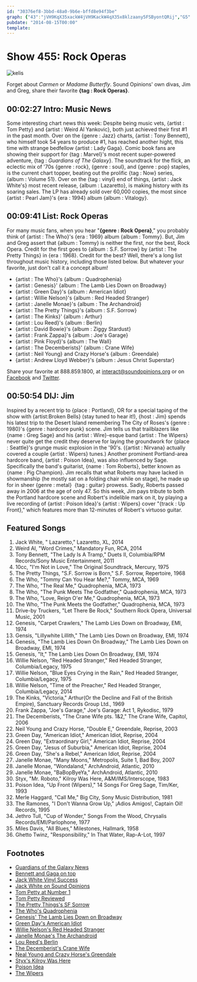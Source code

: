 ```yaml
---
id: "30376ef8-3bbd-48a0-9b6e-bffd8e94f3be"
graph: {"43":"jVH9KqX35xackW4jVH9KackW4qX35x8klzaany5FSByontQRij","G5":"8dL83M1urcfR5y7uUFuVM1urcuUFuV2j1EAvNb9QOHjyKt9uN5HBvVfXsuu8BOCD7cssDwGgF3xvgVKWIyJNyk5319BIpoyK1Zg484KAdBAvF5BDcfelMTbD5Tv7IBGcjHBLPeoci8ihhKQTGk2OMvKGigylwhqB","2CU":"3121IO77qNDxioGNrFHK3121IDxioGDxioGejCUHNrFHKSgCL63121Ig8cEOak4bng8cEO4wSMJejCUHSgCL6ejCUHejCUHxQ2Yu8NDt2xQ2YuSgCL6xQ2Yu8NDt2SgCL6"}
pubdate: "2014-08-15T00:00"
template: 
---
```






# Show 455: Rock Operas

![kelis](https://static.soundopinions.org/images/2014/rockoperas_web.jpg)

Forget about *Carmen* or *Madame Butterfly*. Sound Opinions' own divas, Jim and Greg, share their favorite **{tag : Rock Operas}**.



## 00:02:27 Intro: Music News

Some interesting chart news this week: Despite being music vets, {artist : Tom Petty} and {artist : Weird Al Yankovic}, both just achieved their first #1 in the past month. Over on the {genre : Jazz} charts, {artist : Tony Bennett}, who himself took 54 years to produce #1, has reached another hight, this time with strange bedfellow  {artist : Lady Gaga}. Comic book fans are showing their support for {tag : Marvel}'s most recent super-powered adventure, {tag : *Guardians of The Galaxy*}. The soundtrack for the flick, an eclectic mix of '70s {genre : rock}, {genre : soul}, and {genre : pop} staples, is the current chart topper, beating out the prolific {tag : Now} series, {album : Volume 51}.  Over on the {tag : vinyl} end of things, {artist : Jack White's} most recent release, {album : Lazaretto}, is making history with its soaring sales. The LP has already sold over 60,000 copies, the most since {artist : Pearl Jam}'s {era : 1994} album {album : Vitalogy}.



## 00:09:41 List: Rock Operas

For many music fans, when you hear "**{genre : Rock Opera}**," you probably think of {artist : The Who}'s {era : 1969} album {album : Tommy}. But, Jim and Greg assert that {album : Tommy} is neither the first, nor the best, Rock Opera. Credit for the first goes to {album : S.F. Sorrow} by {artist : The Pretty Things} in {era : 1968}. Credit for the best? Well, there's a long list throughout music history, including those listed below. But whatever your favorite, just don't call it a concept album!

- {artist : The Who}'s {album : Quadrophenia}
- {artist : Genesis}' {album : The Lamb Lies Down on Broadway}
- {artist : Green Day}'s {album : American Idiot}
- {artist : Willie Nelson}'s {album : Red Headed Stranger}
- {artist : Janelle Monae}'s {album : The Archandroid}
- {artist : The Pretty Things}'s {album : S.F. Sorrow}
- {artist : The Kinks}' {album : Arthur}
- {artist : Lou Reed}'s {album : Berlin}
- {artist : David Bowie}'s {album : Ziggy Stardust}
- {artist : Frank Zappa}'s {album : Joe's Garage}
- {artist : Pink Floyd}'s {album : The Wall}
- {artist : The Decemberists}' {album : Crane Wife}
- {artist : Neil Young} and Crazy Horse's {album : Greendale}
- {artist : Andrew Lloyd Webber}'s {album : Jesus Christ Superstar}

Share your favorite at 888.859.1800, at interact@soundopinions.org or on [Facebook](http://facebook.com/soundopinions) and [Twitter](https://twitter.com/soundopinions).



## 00:50:54 DIJ: Jim

Inspired by a recent trip to {place : Portland}, OR for a special taping of the show with {artist:Broken Bells} (stay tuned to hear it!), {host : Jim} spends his latest trip to the Desert Island remembering The City of Roses's {genre : 1980}'s {genre : hardcore punk} scene. Jim tells us that trailblazers like {name : Greg Sage} and his {artist : Wire}-esque band {artist : The Wipers} never quite get the credit they deserve for laying the groundwork for {place : Seattle}'s grunge music explosion in the '90's. ({artist : Nirvana} actually covered a couple {artist : Wipers} tunes.) Another prominent Portland-area hardcore band, {artist : Poison Idea}, was also influenced by Sage. Specifically the band's guitarist, {name : Tom Roberts}, better known as {name : Pig Champion}. Jim recalls that what Roberts may have lacked in showmanship (he mostly sat on a folding chair while on stage), he made up for in sheer {genre : metal}  {tag : guitar} prowess. Sadly, Roberts passed away in 2006 at the age of only 47. So this week, Jim pays tribute to both the Portland hardcore scene and Robert's indelible mark on it, by playing a live recording of {artist : Poison Idea}'s {artist : Wipers} cover "{track : Up Front}," which features more than 12-minutes of Robert's virtuoso guitar.



## Featured Songs

1. Jack White, " Lazaretto," Lazaretto, XL, 2014
2. Weird Al, "Word Crimes," Mandatory Fun, RCA, 2014
3. Tony Bennett, "The Lady Is A Tramp," Duets II, Columbia/RPM Records/Sony Music Entertainment, 2011
4. 10cc, "I'm Not in Love," The Original Soundtrack, Mercury, 1975
5. The Pretty Things, "S.F. Sorrow is Born," S.F. Sorrow, Repertoire, 1968
6. The Who, "Tommy Can You Hear Me?," Tommy, MCA, 1969
7. The Who, "The Real Me," Quadrophenia, MCA, 1973
8. The Who, "The Punk Meets The Godfather," Quadrophenia, MCA, 1973
9. The Who, "Love, Reign O'er Me," Quadrophenia, MCA, 1973
10. The Who, "The Punk Meets the Godfather," Quadrophenia, MCA, 1973
11. Drive-by Truckers, "Let There Be Rock," Southern Rock Opera, Universal Music, 2001
12. Genesis, "Carpet Crawlers," The Lamb Lies Down on Broadway, EMI, 1974
13. Gensis, "Lillywhite Lillith," The Lamb Lies Down on Broadway, EMI, 1974
14. Genesis, "The Lamb Lies Down On Broadway," The Lamb Lies Down on Broadway, EMI, 1974
15. Genesis, "It," The Lamb Lies Down On Broadway, EMI, 1974
16. Willie Nelson, "Red Headed Stranger," Red Headed Stranger, Columbia/Legacy, 1975
17. Willie Nelson, "Blue Eyes Crying in the Rain," Red Headed Stranger, Columbia/Legacy, 1975
18. Willie Nelson, "Time of the Preacher," Red Headed Stranger, Columbia/Legacy, 2014
19. The Kinks, "Victoria," Arthur(Or the Decline and Fall of the British Empire), Sanctuary Records Group Ltd., 1969
20. Frank Zappa, "Joe's Garage," Joe's Garage: Act 1, Rykodisc, 1979
21. The Decemberists, "The Crane Wife pts. 1&2," The Crane Wife, Capitol, 2006
22. Neil Young and Crazy Horse, "Double E," Greendale, Reprise, 2003
23. Green Day, "American Idiot," American Idiot, Reprise, 2004
24. Green Day, "Extraordinary Girl," American Idiot, Reprise, 2004
25. Green Day, "Jesus of Suburbia," American Idiot, Reprise, 2004
26. Green Day, "She's a Rebel," American Idiot, Reprise, 2004
27. Janelle Monae, "Many Moons," Metropolis, Suite 1, Bad Boy, 2007
28. Janelle Monae, "Wondaland," ArchAndroid, Atlantic, 2010
29. Janelle Monae, "BaBopByeYa," ArchAndroid, Atlantic, 2010
30. Styx, "Mr. Roboto," Kilroy Was Here, A&M/IMS/Interscope, 1983
31. Poison Idea, "Up Front (Wipers)," 14 Songs For Greg Sage, Tim/Ker, 1993
32. Merle Haggard, "Call Me," Big City, Sony Music Distribution, 1981
33. The Ramones, "I Don't Wanna Grow Up," ¡Adios Amigos!, Captain Oil! Records, 1995
34. Jethro Tull, "Cup of Wonder," Songs From the Wood, Chrysalis Records/EMI/Parlophone, 1977
35. Miles Davis, "All Blues," Milestones, Hallmark, 1958
36. Ghetto Twinz, "Responsibility," In That Water, Rap-A-Lot, 1997



## Footnotes

- [Guardians of the Galaxy News](http://www.billboard.com/biz/articles/news/chart-alert/6214077/guardians-of-the-galaxy-soundtrack-battling-for-no-1-on)
- [Bennett and Gaga on top](http://www.billboard.com/biz/articles/6214314/lady-gaga-and-tony-bennett-top-jazz-digital-songs-chart-again)
- [Jack White Vinyl Success](http://www.avclub.com/article/jack-whites-lazaretto-best-selling-vinyl-lp-past-2-207837)
- [Jack White on Sound Opinions](http://www.soundopinions.org/show/349)
- [Tom Petty at Number 1](http://www.billboard.com/articles/columns/chart-beat/6207083/tom-petty-1-album-first-billboard-200-hypnotic-eye-heartbreakers)
- [Tom Petty Reviewed](http://www.soundopinions.org/show/453/review/tompetty)
- [The Pretty Things's SF Sorrow](http://www.theguardian.com/music/2010/may/06/pretty-things-sf-sorrow-cd-review)
- [The Who's Quadrophenia](http://www.theatlantic.com/entertainment/archive/2011/11/the-who-made-the-best-rock-opera-ever-but-its-not-the-one-you-think/248431/)
- [Genesis' The Lamb Lies Down on Broadway](http://www.newyorker.com/culture/culture-desk/the-ulysses-of-concept-albums)
- [Green Day's American Idiot](http://articles.chicagotribune.com/2004-11-10/features/0411090360_1_green-day-band-four-chord)
- [Willie Nelson's Red Headed Stranger](http://www.rollingstone.com/music/news/willie-nelsons-fight-to-release-red-headed-stranger-book-excerpt-20140617)
- [Janelle Monae's The Archandroid](http://www.soundopinions.org/show/234/#janellemonae)
- [Lou Reed's Berlin](http://www.soundopinions.org/show/417/special/rememberingloureed)
- [The Decemberist's Crane Wife](http://www.soundopinions.org/show/80/interview/thedecemberists)
- [Neal Young and Crazy Horse's Greendale](http://www.jimdero.com/News2004/Mar12Greendale.htm)
- [Styx's Kilroy Was Here](http://www.nytimes.com/1983/03/27/arts/serious-issues-underlie-a-new-album-from-styx.html)
- [Poison Idea](https://www.facebook.com/pages/Poison-Idea-Official-/366089496806858)
- [The Wipers](http://www.zenorecords.com/)